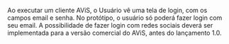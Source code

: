 Ao executar um cliente AViS, o Usuário vê uma tela de login, com os campos email e senha. No protótipo, o usuário só poderá fazer login com seu email. A possibilidade de fazer login com redes sociais deverá ser implementada para a versão comercial do AViS, antes do lançamento 1.0.

